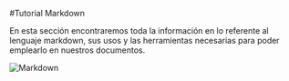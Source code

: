 #Tutorial Markdown

En esta sección encontraremos toda la información en lo referente al lenguaje markdown, sus usos y las herramientas necesarias para poder emplearlo en nuestros documentos.

![Markdown](http://static.gatespace.jp/wp-content/uploads/2014/07/markdown1.gif)
